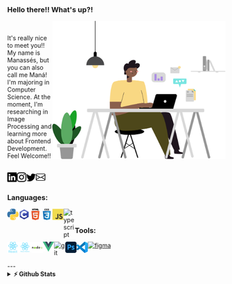 
### Hello there!! What's up?!

<img align="right" src="https://github.com/manassesss/try-repo/blob/main/profile2.svg" width="400">
<br/>

It's really nice to meet you!! My name is Manassés, but you can also call me Maná! I'm majoring in Computer Science. At the moment, I'm researching in Image Processing and learning more about Frontend Development. Feel Welcome!! 


<a href="https://www.linkedin.com/in/manasses-silva/" target="_blank"><img align="left" alt="mana eu" width="22px" src="https://github.com/manassesss/try-repo/blob/main/linkedin.svg" /></a>
<a href="https://www.instagram.com/manassess_san/" target="_blank"><img align="left" alt="mana eu" width="22px" src="https://github.com/manassesss/try-repo/blob/main/instagram.svg" /></a>
<a href="https://www.twitter.com/manassess_san/" target="_blank"><img align="left" alt="mana eu" width="22px" src="https://github.com/manassesss/try-repo/blob/main/twitter.svg" /></a>
<a href="mailto:manasses3mm@gmail.com" target="_blank"><img align="left" alt="mana eu" width="22px" src="https://github.com/manassesss/try-repo/blob/main/envelope.svg" /></a>
<br/>
---
### Languages:
<a href="https://www.python.org" target="_blank"> <img align="left" alt="Python" width="26px" src="https://github.com/Aakarsh-B/trying-repos/blob/master/python-5.svg?raw=true"/> </a>
<a href="https://www.cprogramming.com/" target="_blank"> <img align="left" alt="C" width="26px" src="https://github.com/Aakarsh-B/trying-repos/blob/master/c-programming.png"/> </a>
<a href="https://www.w3.org/html/" target="_blank"><img align="left" alt="HTML5" width="26px" src="https://raw.githubusercontent.com/github/explore/80688e429a7d4ef2fca1e82350fe8e3517d3494d/topics/html/html.png" /></a>
<a href="https://www.w3schools.com/css/" target="_blank"><img align="left" alt="CSS3" width="26px" src="https://raw.githubusercontent.com/github/explore/80688e429a7d4ef2fca1e82350fe8e3517d3494d/topics/css/css.png" /></a>
<a href="https://developer.mozilla.org/en-US/docs/Web/JavaScript" target="_blank"> <img align="left" src="https://raw.githubusercontent.com/devicons/devicon/master/icons/javascript/javascript-original.svg" alt="javascript" width="26"/> </a>
<a href="https://www.typescriptlang.org/" target="_blank"> <img align="left" src="https://upload.wikimedia.org/wikipedia/commons/thumb/4/4c/Typescript_logo_2020.svg/640px-Typescript_logo_2020.svg.png" alt="typescript" width="26"/> </a>
</p>

<br />

### Tools:
<a href="https://reactjs.org/" target="_blank"> <img align="left" src="https://raw.githubusercontent.com/devicons/devicon/master/icons/react/react-original-wordmark.svg" alt="react" width="26"/> </a>
<a href="https://reactnative.dev/" target="_blank"> <img align="left" src="https://github.com/manassesss/try-repo/blob/main/react-native-1.svg" alt="react-native" width="30"/> </a>
<a href="https://nodejs.org" target="_blank"> <img align="left" src="https://raw.githubusercontent.com/devicons/devicon/master/icons/nodejs/nodejs-original-wordmark.svg" alt="nodejs" width="26"/> </a> 
<a href="https://vuejs.org/" target="_blank"> <img align="left" src="https://github.com/manassesss/try-repo/blob/main/logovue.png" alt="react" width="26"/> </a> 
<a href="https://git-scm.com/" target="_blank"> <img align="left" alt="git" width="26px" src="https://www.vectorlogo.zone/logos/git-scm/git-scm-icon.svg"/> </a>
<a href="https://www.photoshop.com/en" target="_blank"> <img align="left" alt="Photoshop" width="26px" src="https://github.com/Aakarsh-B/trying-repos/blob/master/photoshop.png?raw=true"/> </a>
<img align="left" alt="Visual Studio Code" width="26px" src="https://raw.githubusercontent.com/github/explore/80688e429a7d4ef2fca1e82350fe8e3517d3494d/topics/visual-studio-code/visual-studio-code.png" /></a>
<a href="https://www.figma.com/" target="_blank"> <img src="https://www.vectorlogo.zone/logos/figma/figma-icon.svg" alt="figma" width="26"/></a>


<br />
---
<details>	
  <summary><b>⚡ Github Stats</b></summary>
  <br />
  <img height="180em" src="https://github-readme-stats.vercel.app/api?username=manassesss&theme=dark&show_icons=true" />
</details>

<!--

**manassesss/manassesss** is a ✨ _special_ ✨ repository because its `README.md` (this file) appears on your GitHub profile.

Here are some ideas to get you started:
<img align="right" src="https://github.com/manassesss/try-repo/blob/main/changed.svg" width="400">
- 🔭 I’m currently working on ...
- 🌱 I’m currently learning ...
- 👯 I’m looking to collaborate on ...
- 🤔 I’m looking for help with ...
- 💬 Ask me about ...
- 📫 How to reach me: ...
- 😄 Pronouns: ...
- ⚡ Fun fact: ...
-->
